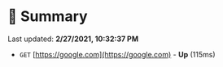 # 📖 Summary
Last updated: **2/27/2021, 10:32:37 PM**

- `GET` [https://google.com](https://google.com) - **Up** (115ms)

